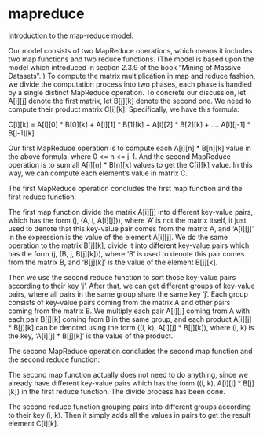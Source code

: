 # mapreduce

Introduction to the map-reduce model:

Our model consists of two MapReduce operations, which means it includes two map functions and two reduce functions. (The model is based upon the model which introduced in section 2.3.9 of the book “Mining of Massive Datasets”. ) To compute the matrix multiplication in map and reduce fashion, we divide the computation process into two phases, each phase is handled by a single distinct MapReduce operation. To concrete our discussion, let A[i][j] denote the first matrix, let B[j][k] denote the second one. We need to compute their product matrix C[i][k]. Specifically, we have this formula:

C[i][k] = A[i][0] * B[0][k] + A[i][1] * B[1][k] + A[i][2] * B[2][k] + .... A[i][j-1] * B[j-1][k] 

Our first MapReduce operation is to compute each  A[i][n] * B[n][k] value in the above formula, where 0 <= n <= j-1. And the second MapReduce operation is to sum all A[i][n] * B[n][k] values to get the C[i][k] value. In this way, we can compute each element’s value in matrix C. 

The first MapReduce operation concludes the first map function and the first reduce function:

The first map function divide the matrix A[i][j] into different key-value pairs, which has the form (j, (A, i, A[i][j])), where ‘A’ is not the matrix itself, it just used to denote that this key-value pair comes from the matrix A, and ‘A[i][j]’ in the expression is the value of the element A[i][j]. We do the same operation to the matrix B[j][k], divide it into different key-value pairs which has the form (j, (B, j, B[j][k])), where ‘B’ is used to denote this pair comes from the matrix B, and ‘B[j][k]’ is the value of the element B[j][k].

Then we use the second reduce function to sort those key-value pairs according to their key ‘j’. After that, we can get different groups of key-value pairs, where all pairs in the same group share the same key ‘j’. Each group consists of key-value pairs coming from the matrix A and other pairs coming from the matrix B. We multiply each pair A[i][j] coming from A with each pair B[j][k] coming from B in the same group, and each product A[i][j] * B[j][k] can be denoted using the form ((i, k), A[i][j] * B[j][k]), where (i, k) is the key, ‘A[i][j] * B[j][k]’ is the value of the product. 

The second MapReduce operation concludes the second map function and the second reduce function:

The second map function actually does not need to do anything, since we already have different key-value pairs which has the form ((i, k), A[i][j] * B[j][k]) in the first reduce function. The divide process has been done.

The second reduce function grouping pairs into different groups according to their key (i, k). Then it simply adds all the values in pairs to get the result element C[i][k].
